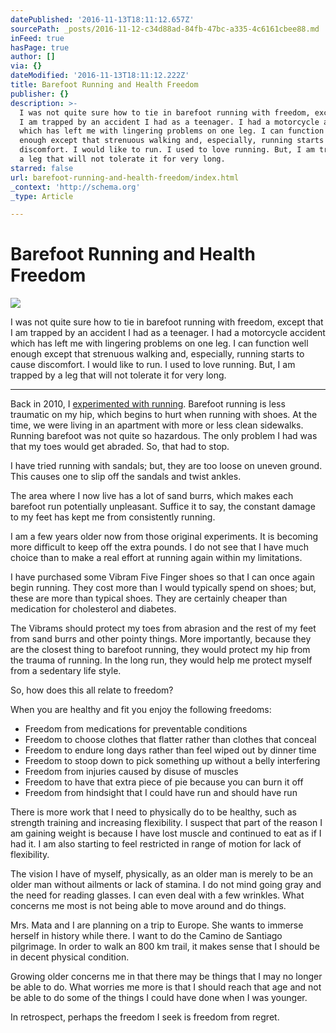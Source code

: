 ```yaml
---
datePublished: '2016-11-13T18:11:12.657Z'
sourcePath: _posts/2016-11-12-c34d88ad-84fb-47bc-a335-4c6161cbee88.md
inFeed: true
hasPage: true
author: []
via: {}
dateModified: '2016-11-13T18:11:12.222Z'
title: Barefoot Running and Health Freedom
publisher: {}
description: >-
  I was not quite sure how to tie in barefoot running with freedom, except that
  I am trapped by an accident I had as a teenager. I had a motorcycle accident
  which has left me with lingering problems on one leg. I can function well
  enough except that strenuous walking and, especially, running starts to cause
  discomfort. I would like to run. I used to love running. But, I am trapped by
  a leg that will not tolerate it for very long. 
starred: false
url: barefoot-running-and-health-freedom/index.html
_context: 'http://schema.org'
_type: Article

---
```

# Barefoot Running and Health Freedom
![](https://the-grid-user-content.s3-us-west-2.amazonaws.com/41dda9eb-01a4-4b51-b515-4d0b59bd155d.jpg)

I was not quite sure how to tie in barefoot running with freedom, except that I am trapped by an accident I had as a teenager. I had a motorcycle accident which has left me with lingering problems on one leg. I can function well enough except that strenuous walking and, especially, running starts to cause discomfort. I would like to run. I used to love running. But, I am trapped by a leg that will not tolerate it for very long. 

---

Back in 2010, I [experimented with running][0]. Barefoot running is less traumatic on my hip, which begins to hurt when running with shoes. At the time, we were living in an apartment with more or less clean sidewalks. Running barefoot was not quite so hazardous. The only problem I had was that my toes would get abraded. So, that had to stop. 

I have tried running with sandals; but, they are too loose on uneven ground. This causes one to slip off the sandals and twist ankles. 

The area where I now live has a lot of sand burrs, which makes each barefoot run potentially unpleasant. Suffice it to say, the constant damage to my feet has kept me from consistently running.

I am a few years older now from those original experiments. It is becoming more difficult to keep off the extra pounds. I do not see that I have much choice than to make a real effort at running again within my limitations. 

I have purchased some Vibram Five Finger shoes so that I can once again begin running. They cost more than I would typically spend on shoes; but, these are more than typical shoes. They are certainly cheaper than medication for cholesterol and diabetes. 

The Vibrams should protect my toes from abrasion and the rest of my feet from sand burrs and other pointy things. More importantly, because they are the closest thing to barefoot running, they would protect my hip from the trauma of running. In the long run, they would help me protect myself from a sedentary life style. 

So, how does this all relate to freedom? 

When you are healthy and fit you enjoy the following freedoms:

* Freedom from medications for preventable conditions
* Freedom to choose clothes that flatter rather than clothes that conceal
* Freedom to endure long days rather than feel wiped out by dinner time
* Freedom to stoop down to pick something up without a belly interfering
* Freedom from injuries caused by disuse of muscles
* Freedom to have that extra piece of pie because you can burn it off
* Freedom from hindsight that I could have run and should have run

There is more work that I need to physically do to be healthy, such as strength training and increasing flexibility. I suspect that part of the reason I am gaining weight is because I have lost muscle and continued to eat as if I had it. I am also starting to feel restricted in range of motion for lack of flexibility. 

The vision I have of myself, physically, as an older man is merely to be an older man without ailments or lack of stamina. I do not mind going gray and the need for reading glasses. I can even deal with a few wrinkles. What concerns me most is not being able to move around and do things. 

Mrs. Mata and I are planning on a trip to Europe. She wants to immerse herself in history while there. I want to do the Camino de Santiago pilgrimage. In order to walk an 800 km trail, it makes sense that I should be in decent physical condition. 

Growing older concerns me in that there may be things that I may no longer be able to do. What worries me more is that I should reach that age and not be able to do some of the things I could have done when I was younger. 

In retrospect, perhaps the freedom I seek is freedom from regret. 

[0]: http://www.shainemata.net/2010/05/first-attempts-at-running.html
